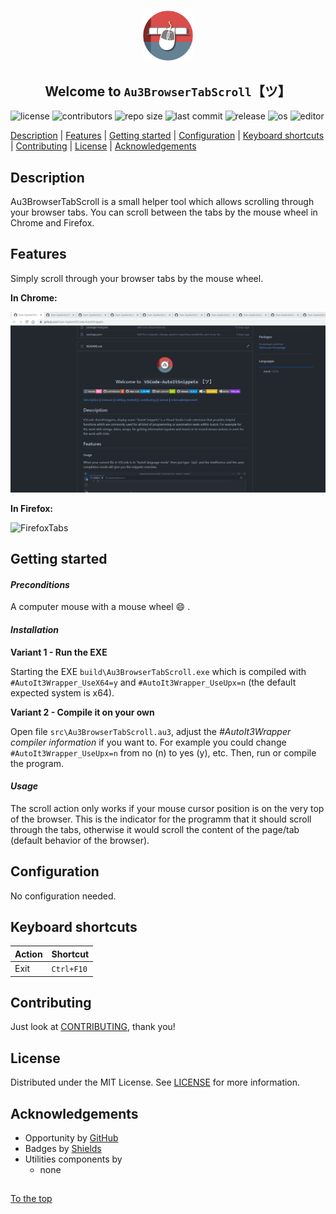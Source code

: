 #####

<p align="center">
    <img src="images/icon.png" width="80" />
    <h2 align="center">Welcome to <code>Au3BrowserTabScroll</code>【ツ】</h2>
</p>

![license](https://img.shields.io/badge/license-MIT-ff69b4.svg?style=flat-square&logo=spdx)
![contributors](https://img.shields.io/github/contributors/Sven-Seyfert/Au3BrowserTabScroll.svg?style=flat-square&logo=github)
![repo size](https://img.shields.io/github/repo-size/Sven-Seyfert/Au3BrowserTabScroll.svg?style=flat-square&logo=github)
![last commit](https://img.shields.io/github/last-commit/Sven-Seyfert/Au3BrowserTabScroll.svg?style=flat-square&logo=github)
![release](https://img.shields.io/github/release/Sven-Seyfert/Au3BrowserTabScroll.svg?style=flat-square&logo=github)
![os](https://img.shields.io/badge/os-windows-yellow.svg?style=flat-square&logo=windows)
![editor](https://img.shields.io/badge/editor-VSCode-blueviolet.svg?style=flat-square&logo=visual-studio-code)

[Description](#description) | [Features](#features) | [Getting started](#getting-started) | [Configuration](#configuration) | [Keyboard shortcuts](#keyboard-shortcuts) | [Contributing](#contributing) | [License](#license) | [Acknowledgements](#acknowledgements)

## Description

Au3BrowserTabScroll is a small helper tool which allows scrolling through your browser tabs. You can scroll between the tabs by the mouse wheel in Chrome and Firefox.

## Features

Simply scroll through your browser tabs by the mouse wheel.

**In Chrome:**

![ChromeTabs](screenshots/chromeTabs.gif)

**In Firefox:**

![FirefoxTabs](screenshots/firefoxTabs.gif)

## Getting started

#### *Preconditions*

A computer mouse with a mouse wheel 😄 .

#### *Installation*

**Variant 1 - Run the EXE**

Starting the EXE `build\Au3BrowserTabScroll.exe` which is compiled with `#AutoIt3Wrapper_UseX64=y` and `#AutoIt3Wrapper_UseUpx=n` (the default expected system is x64).

**Variant 2 - Compile it on your own**

Open file `src\Au3BrowserTabScroll.au3`, adjust the *#AutoIt3Wrapper compiler information* if you want to. For example you could change `#AutoIt3Wrapper_UseUpx=n` from no (n) to yes (y), etc.
Then, run or compile the program.

#### *Usage*

The scroll action only works if your mouse cursor position is on the very top of the browser. This is the indicator for the programm that it should scroll through the tabs, otherwise it would scroll the content of the page/tab (default behavior of the browser).

## Configuration

No configuration needed.

## Keyboard shortcuts

| Action | Shortcut   |
| :---   | :---       |
| Exit   | `Ctrl+F10` |

## Contributing

Just look at [CONTRIBUTING](https://github.com/Sven-Seyfert/Au3BrowserTabScroll/blob/main/docs/CONTRIBUTING.md), thank you!

## License

Distributed under the MIT License. See [LICENSE](https://github.com/Sven-Seyfert/Au3BrowserTabScroll/blob/main/LICENSE.md) for more information.

## Acknowledgements

- Opportunity by [GitHub](https://github.com)
- Badges by [Shields](https://shields.io)
- Utilities components by
  - none

##

[To the top](#)
